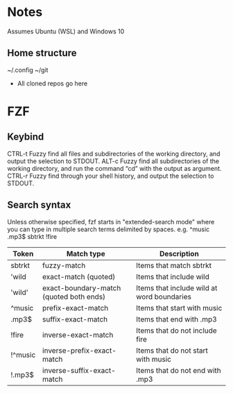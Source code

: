 # Notes

Assumes Ubuntu (WSL) and Windows 10

## Home structure

~/.config
~/git
 - All cloned repos go here

# FZF


## Keybind 
CTRL-t	Fuzzy find all files and subdirectories of the working directory, and output the selection to STDOUT.
ALT-c	Fuzzy find all subdirectories of the working directory, and run the command “cd” with the output as argument.
CTRL-r	Fuzzy find through your shell history, and output the selection to STDOUT.

## Search syntax
Unless otherwise specified, fzf starts in "extended-search mode" where you can type in multiple search terms delimited by spaces. e.g. ^music .mp3$ sbtrkt !fire

| Token     | Match type                                   | Description                                  |
|-----------|----------------------------------------------|----------------------------------------------|
| sbtrkt    | fuzzy-match                                  |  Items that match sbtrkt                 |
| 'wild   | exact-match (quoted)                     | Items that include wild                    |
| 'wild'  | exact-boundary-match (quoted both ends)  | Items that include wild at word boundaries |
| ^music  | prefix-exact-match                         |  Items that start with music             |
| .mp3$   | suffix-exact-match                         |  Items that end with .mp3                |
| !fire   | inverse-exact-match                      | Items that do not include fire             |
| !^music | inverse-prefix-exact-match                 |  Items that do not start with music      |
| !.mp3$  | inverse-suffix-exact-match                 |  Items that do not end with .mp3         |
